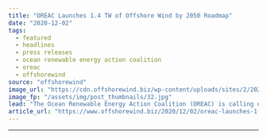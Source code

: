 ```yaml
---
title: "OREAC Launches 1.4 TW of Offshore Wind by 2050 Roadmap"
date: "2020-12-02"
tags: 
  - featured
  - headlines
  - press releases
  - ocean renewable energy action coalition
  - oreac
  - offshorewind
source: "offshorewind"
image_url: "https://cdn.offshorewind.biz/wp-content/uploads/sites/2/2020/12/02103003/OREAC-Launches-1.4-TW-of-Offshore-Wind-by-2050-Roadmap.jpg"
image_fp: "/assets/img/post_thumbnails/32.jpg"
lead: "The Ocean Renewable Energy Action Coalition (OREAC) is calling on governments to ramp up"
article_url: "https://www.offshorewind.biz/2020/12/02/oreac-launches-1-4-tw-of-offshore-wind-by-2050-roadmap/"
---
```


---
